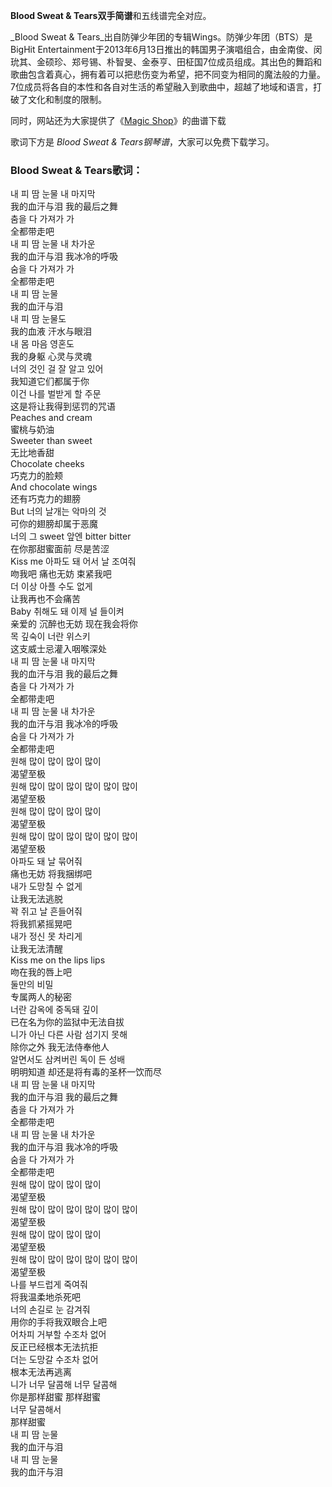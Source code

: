 

**Blood Sweat & Tears双手简谱**和五线谱完全对应。

_Blood Sweat & Tears_出自防弹少年团的专辑Wings。防弹少年团（BTS）是BigHit
Entertainment于2013年6月13日推出的韩国男子演唱组合，由金南俊、闵玧其、金硕珍、郑号锡、朴智旻、金泰亨、田柾国7位成员组成。其出色的舞蹈和歌曲包含着真心，拥有着可以把悲伤变为希望，把不同变为相同的魔法般的力量。7位成员将各自的本性和各自对生活的希望融入到歌曲中，超越了地域和语言，打破了文化和制度的限制。

同时，网站还为大家提供了《[Magic Shop](Music-9383-Magic-Shop-防弹少年团.html "Magic Shop")》的曲谱下载

歌词下方是 _Blood Sweat & Tears钢琴谱_，大家可以免费下载学习。

### Blood Sweat & Tears歌词：

내 피 땀 눈물 내 마지막  
我的血汗与泪 我的最后之舞  
춤을 다 가져가 가  
全都带走吧  
내 피 땀 눈물 내 차가운  
我的血汗与泪 我冰冷的呼吸  
숨을 다 가져가 가  
全都带走吧  
내 피 땀 눈물  
我的血汗与泪  
내 피 땀 눈물도  
我的血液 汗水与眼泪  
내 몸 마음 영혼도  
我的身躯 心灵与灵魂  
너의 것인 걸 잘 알고 있어  
我知道它们都属于你  
이건 나를 벌받게 할 주문  
这是将让我得到惩罚的咒语  
Peaches and cream  
蜜桃与奶油  
Sweeter than sweet  
无比地香甜  
Chocolate cheeks  
巧克力的脸颊  
And chocolate wings  
还有巧克力的翅膀  
But 너의 날개는 악마의 것  
可你的翅膀却属于恶魔  
너의 그 sweet 앞엔 bitter bitter  
在你那甜蜜面前 尽是苦涩  
Kiss me 아파도 돼 어서 날 조여줘  
吻我吧 痛也无妨 束紧我吧  
더 이상 아플 수도 없게  
让我再也不会痛苦  
Baby 취해도 돼 이제 널 들이켜  
亲爱的 沉醉也无妨 现在我会将你  
목 깊숙이 너란 위스키  
这支威士忌灌入咽喉深处  
내 피 땀 눈물 내 마지막  
我的血汗与泪 我的最后之舞  
춤을 다 가져가 가  
全都带走吧  
내 피 땀 눈물 내 차가운  
我的血汗与泪 我冰冷的呼吸  
숨을 다 가져가 가  
全都带走吧  
원해 많이 많이 많이 많이  
渴望至极  
원해 많이 많이 많이 많이 많이 많이  
渴望至极  
원해 많이 많이 많이 많이  
渴望至极  
원해 많이 많이 많이 많이 많이 많이  
渴望至极  
아파도 돼 날 묶어줘  
痛也无妨 将我捆绑吧  
내가 도망칠 수 없게  
让我无法逃脱  
꽉 쥐고 날 흔들어줘  
将我抓紧摇晃吧  
내가 정신 못 차리게  
让我无法清醒  
Kiss me on the lips lips  
吻在我的唇上吧  
둘만의 비밀  
专属两人的秘密  
너란 감옥에 중독돼 깊이  
已在名为你的监狱中无法自拔  
니가 아닌 다른 사람 섬기지 못해  
除你之外 我无法侍奉他人  
알면서도 삼켜버린 독이 든 성배  
明明知道 却还是将有毒的圣杯一饮而尽  
내 피 땀 눈물 내 마지막  
我的血汗与泪 我的最后之舞  
춤을 다 가져가 가  
全都带走吧  
내 피 땀 눈물 내 차가운  
我的血汗与泪 我冰冷的呼吸  
숨을 다 가져가 가  
全都带走吧  
원해 많이 많이 많이 많이  
渴望至极  
원해 많이 많이 많이 많이 많이 많이  
渴望至极  
원해 많이 많이 많이 많이  
渴望至极  
원해 많이 많이 많이 많이 많이 많이  
渴望至极  
나를 부드럽게 죽여줘  
将我温柔地杀死吧  
너의 손길로 눈 감겨줘  
用你的手将我双眼合上吧  
어차피 거부할 수조차 없어  
反正已经根本无法抗拒  
더는 도망갈 수조차 없어  
根本无法再逃离  
니가 너무 달콤해 너무 달콤해  
你是那样甜蜜 那样甜蜜  
너무 달콤해서  
那样甜蜜  
내 피 땀 눈물  
我的血汗与泪  
내 피 땀 눈물  
我的血汗与泪

